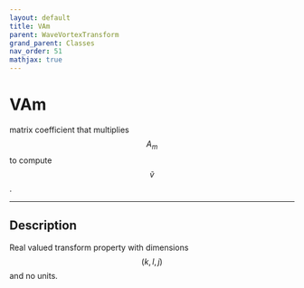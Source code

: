 ```yaml
---
layout: default
title: VAm
parent: WaveVortexTransform
grand_parent: Classes
nav_order: 51
mathjax: true
---
```


#  VAm

matrix coefficient that multiplies $$A_m$$ to compute $$\tilde{v}$$.


---

## Description
Real valued transform property with dimensions $$(k,l,j)$$ and no units.

